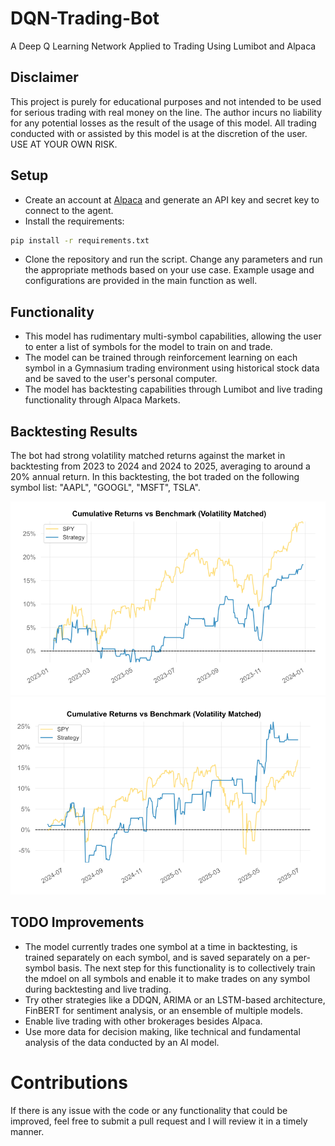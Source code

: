 # DQN-Trading-Bot
A Deep Q Learning Network Applied to Trading Using Lumibot and Alpaca

## Disclaimer
This project is purely for educational purposes and not intended to be used for serious trading with real money on the line. The author incurs no liability for any potential losses as the result of the usage of this model. All trading conducted with or assisted by this model is at the discretion of the user. USE AT YOUR OWN RISK.

## Setup
- Create an account at [Alpaca](https://alpaca.markets/) and generate an API key and secret key to connect to the agent. 
- Install the requirements: 
```bash
pip install -r requirements.txt
```
- Clone the repository and run the script. Change any parameters and run the appropriate methods based on your use case. Example usage and configurations are provided in the main function as well.


## Functionality
- This model has rudimentary multi-symbol capabilities, allowing the user to enter a list of symbols for the model to train on and trade.
- The model can be trained through reinforcement learning on each symbol in a Gymnasium trading environment using historical stock data and be saved to the user's personal computer.
- The model has backtesting capabilities through Lumibot and live trading functionality through Alpaca Markets.

## Backtesting Results 
The bot had strong volatility matched returns against the market in backtesting from 2023 to 2024 and 2024 to 2025, averaging to around a 20% annual return. In this backtesting, the bot traded on the following symbol list: "AAPL", "GOOGL", "MSFT", TSLA".

<p align="center">
  <a href="#"><img src="https://github.com/Twist3d-Fate/DQN-Trading-Bot/blob/main/23-24%20Returns.png"></a>
  <a href="#"><img src="https://github.com/Twist3d-Fate/DQN-Trading-Bot/blob/main/24-25%20Returns.png"></a>
</p>

## TODO Improvements 
- The model currently trades one symbol at a time in backtesting, is trained separately on each symbol, and is saved separately on a per-symbol basis. The next step for this functionality is to collectively train the mdoel on all symbols and enable it to make trades on any symbol during backtesting and live trading.
- Try other strategies like a DDQN, ARIMA or an LSTM-based architecture, FinBERT for sentiment analysis, or an ensemble of multiple models.
- Enable live trading with other brokerages besides Alpaca.
- Use more data for decision making, like technical and fundamental analysis of the data conducted by an AI model. 

# Contributions
If there is any issue with the code or any functionality that could be improved, feel free to submit a pull request and I will review it in a timely manner.
